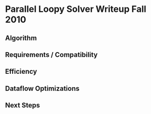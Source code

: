 Parallel Loopy Solver Writeup Fall 2010
=======================================

Algorithm
---------

Requirements / Compatibility
----------------------------

Efficiency
----------

Dataflow Optimizations
----------------------

Next Steps
----------
